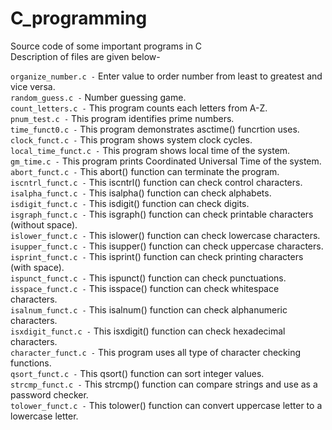 # C_programming
Source code of some important programs in C  
Description of files are given below-  
  
  
`organize_number.c -`  Enter value to order number from least to greatest and vice versa.  
`random_guess.c -` Number guessing game.  
`count_letters.c -` This program counts each letters from A-Z.  
`pnum_test.c -` This program identifies prime numbers.   
`time_funct0.c -` This program demonstrates asctime() funcrtion uses.   
`clock_funct.c -` This program shows system clock cycles.   
`local_time_funct.c -` This program shows local time of the system.   
`gm_time.c -` This program prints Coordinated Universal Time of the system.   
`abort_funct.c -` This abort() function can terminate the program.   
`iscntrl_funct.c -` This iscntrl() function can check control characters.   
`isalpha_funct.c -` This isalpha() function can check alphabets.   
`isdigit_funct.c -` This isdigit() function can check digits.    
`isgraph_funct.c -` This isgraph() function can check printable characters (without space).   
`islower_funct.c -` This islower() function can check lowercase characters.    
`isupper_funct.c -` This isupper() function can check uppercase characters.   
`isprint_funct.c -` This isprint() function can check printing characters (with space).    
`ispunct_funct.c -` This ispunct() function can check punctuations.       
`isspace_funct.c -` This isspace() function can check whitespace characters.   
`isalnum_funct.c -` This isalnum() function can check alphanumeric characters.    
`isxdigit_funct.c -` This isxdigit() function can check hexadecimal characters.    
`character_funct.c -` This program uses all type of character checking functions.    
`qsort_funct.c -` This qsort() function can sort integer values.       
`strcmp_funct.c -` This strcmp() function can compare strings and use as a password checker.     
`tolower_funct.c -` This tolower() function can convert uppercase letter to a lowercase letter.     

